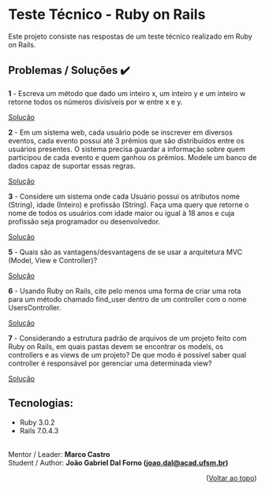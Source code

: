 # Teste Técnico - Ruby on Rails 

Este projeto consiste nas respostas de um teste técnico realizado em Ruby on Rails.


## Problemas / Soluções :heavy_check_mark:


**1** - Escreva um método que dado um inteiro x, um inteiro y e um inteiro w retorne todos os números divisíveis por w entre x e y.

[Solução]( https://github.com/joaogdfaero/teste_tecnico_rails_2/issues/1 )

**2** - Em um sistema web, cada usuário pode se inscrever em diversos eventos, cada evento possui até 3 prêmios que são distribuídos entre os usuários presentes. O sistema precisa guardar a informação sobre quem participou de cada evento e quem ganhou os prêmios. Modele um banco de dados capaz de suportar essas regras.

[Solução]( https://github.com/joaogdfaero/teste_tecnico_rails_2/issues/3 )

**3** - Considere um sistema onde cada Usuário possui os atributos nome (String), idade (Inteiro) e profissão (String). Faça uma query que retorne o nome de todos os usuários com idade maior ou igual à 18 anos e cuja profissão seja programador ou desenvolvedor.

[Solução]( https://github.com/joaogdfaero/teste_tecnico_rails_2/issues/4 )

**5** - Quais são as vantagens/desvantagens de se usar a arquitetura MVC (Model, View e Controller)?

[Solução]( https://github.com/joaogdfaero/teste_tecnico_rails_2/issues/6 )

**6** - Usando Ruby on Rails, cite pelo menos uma forma de criar uma rota para um método chamado find_user dentro de um controller com o nome UsersController.

[Solução]( https://github.com/joaogdfaero/teste_tecnico_rails_2/issues/7 )

**7** - Considerando a estrutura padrão de arquivos de um projeto feito com Ruby on Rails, em quais pastas devem se encontrar os models, os controllers e as views de um projeto? De que modo é possível saber qual controller é responsável por gerenciar uma determinada view?

[Solução]( https://github.com/joaogdfaero/teste_tecnico_rails_2/issues/8 )

## Tecnologias:

* Ruby 3.0.2
* Rails 7.0.4.3

<br>Mentor / Leader: <strong>Marco Castro</strong>
<br>Student / Author: <strong>João Gabriel Dal Forno (joao.dal@acad.ufsm.br)</strong>

<p align="right">(<a href="#readme-top">Voltar ao topo</a>)</p>

